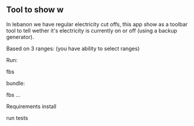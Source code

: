 ## Tool to show w

In lebanon we have regular electricity cut offs, this app show as a toolbar tool to tell wether it's electricity is currently on or off (using a backup generator).

Based on 3 ranges: (you have ability to select ranges)


Run:

fbs

bundle:

fbs ...

Requirements install

run tests